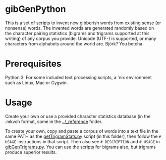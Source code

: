 # gibGenPython

This is a set of scripts to invent new gibberish words from existing sense (or nonsense) words. The invented words are generated randomly based on the character pairing statistics (bigrams and trigrams supported at this writing) of any corpus you provide. Unicode (UTF-) is supported, or many characters from alphabets around the world are. Björk? You betcha.

# Prerequisites
Python 3. For some included text processing scripts, a 'nix environment such as Linux, Mac or Cygwin.

# Usage

Create your own or use a provided character statistics database (in the .mkvch format, some in the [../_reference](../_reference) folder.

To create your own, copy and paste a corpus of words into a text file in the same PATH as the [getTrigramStats.py](getTrigramStats.py) script (in this folder), then follow the `# USAGE` instructions in that script. Then also see `# DESCRIPTION` and `# USAGE` in [gibGenTrigrams.py](gibGenTrigrams.py). You can use the scripts for bigrams also, but trigrams produce superior results. 